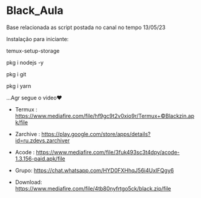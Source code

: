# Black_Aula
Base relacionada as script postada no canal no tempo 13/05/23

Instalação para iniciante: 

temux-setup-storage 

pkg i nodejs -y

pkg i git

pkg i yarn 

...Agr segue o video❤️

- Termux : https://www.mediafire.com/file/hf9gc9t2v0xio9r/Termux+©Blackzin.apk/file

- Zarchive : https://play.google.com/store/apps/details?id=ru.zdevs.zarchiver

- Acode : https://www.mediafire.com/file/3fuk493sc3t4dpy/acode-1.3.156-paid.apk/file

- Grupo: https://chat.whatsapp.com/HYD0FXHhqJ56i4UxIFQgy6

- Download: https://www.mediafire.com/file/4tb80nyfrtgo5ck/black.zip/file
